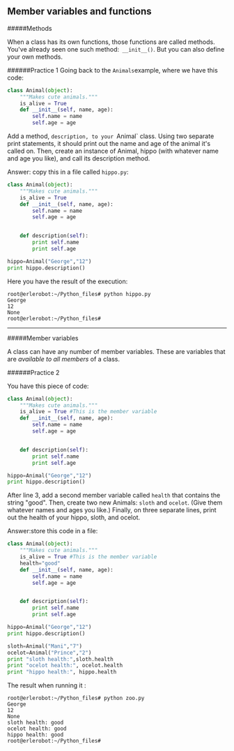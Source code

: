 ## Member variables and functions

#####Methods

When a class has its own functions, those functions are called methods. You've already seen one such method:` __init__()`. But you can also define your own methods.

######Practice 1
Going back to the `Animals`example, where we have this code:
```python
class Animal(object):
    """Makes cute animals."""
    is_alive = True
    def __init__(self, name, age):
        self.name = name
        self.age = age
```
Add a method, `description, to your `Animal` class. Using two separate print statements, it should print out the name and age of the animal it's called on. Then, create an instance of Animal, hippo (with whatever name and age you like), and call its description method.

Answer: copy this in a file called `hippo.py`:
```python
class Animal(object):
    """Makes cute animals."""
    is_alive = True
    def __init__(self, name, age):
        self.name = name
        self.age = age


    def description(self):
        print self.name
        print self.age

hippo=Animal("George","12")
print hippo.description()
```
Here you have the result of the execution:
```
root@erlerobot:~/Python_files# python hippo.py
George
12
None
root@erlerobot:~/Python_files#

```
---

#####Member variables

A class can have any number of member variables. These are variables that are *available to all members* of a class.

######Practice 2

You have this piece of code:
```python
class Animal(object):
    """Makes cute animals."""
    is_alive = True #This is the member variable
    def __init__(self, name, age):
        self.name = name
        self.age = age


    def description(self):
        print self.name
        print self.age

hippo=Animal("George","12")
print hippo.description()
```

After line 3, add a second member variable called `health` that contains the string "good".
Then, create two new Animals: `sloth` and `ocelot`. (Give them whatever names and ages you like.)
Finally, on three separate lines, print out the health of your hippo, sloth, and ocelot.

Answer:store this code in a file:
```python
class Animal(object):
    """Makes cute animals."""
    is_alive = True #This is the member variable
    health="good"
    def __init__(self, name, age):
        self.name = name
        self.age = age


    def description(self):
        print self.name
        print self.age

hippo=Animal("George","12")
print hippo.description()

sloth=Animal("Mani","7")
ocelot=Animal("Prince","2")
print "sloth health:",sloth.health
print "ocelot health:", ocelot.health
print "hippo health:", hippo.health
```
The result when running it :
```
root@erlerobot:~/Python_files# python zoo.py
George
12
None
sloth health: good
ocelot health: good
hippo health: good
root@erlerobot:~/Python_files#

```

